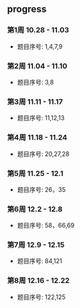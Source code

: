## progress

### 第1周 10.28 - 11.03

- 题目序号: 1,4,7,9

### 第2周 11.04 - 11.10

- 题目序号: 3,8

### 第3周 11.11 - 11.17

- 题目序号: 11,12,13

### 第4周 11.18 - 11.24

- 题目序号: 20,27,28

### 第5周 11.25 - 12.1

- 题目序号: 26，35

### 第6周 12.2 - 12.8

- 题目序号: 58，66,69

### 第7周 12.9 - 12.15

- 题目序号: 84,121

### 第8周 12.16 - 12.22

- 题目序号: 122,125
